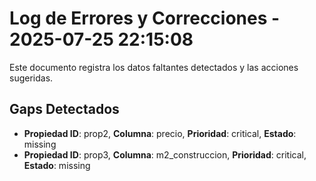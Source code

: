 # Log de Errores y Correcciones - 2025-07-25 22:15:08

Este documento registra los datos faltantes detectados y las acciones sugeridas.

## Gaps Detectados

- **Propiedad ID**: prop2, **Columna**: precio, **Prioridad**: critical, **Estado**: missing
- **Propiedad ID**: prop3, **Columna**: m2_construccion, **Prioridad**: critical, **Estado**: missing

